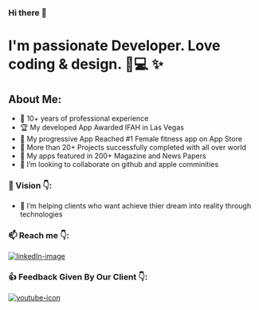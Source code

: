 ### Hi there 👋

# I'm passionate Developer. Love coding & design. :iphone::computer: ✨

## About Me:

- 💎 10+ years of professional experience  
- 🏆 My developed App Awarded IFAH in Las Vegas 
- 🥇 My progressive App Reached #1 Female fitness app on App Store 
- :rocket: More than 20+ Projects successfully completed with all over world 
- 🥇 My apps featured in 200+ Magazine and News Papers
- 👯 I’m looking to collaborate on github and apple comminities

### :statue_of_liberty: Vision :point_down::
- 🌱 I’m helping clients who want achieve thier dream into reality through technologies

### 📫 Reach me :point_down::
[![linkedIn-image](https://user-images.githubusercontent.com/56787966/180598832-21b5c99d-fdc9-4c54-a526-d170ad74774a.png)](https://www.linkedin.com/in/saumil-shah-b954b9101/) 


### :+1: Feedback Given By Our Client :point_down::
[![youtube-icon](https://user-images.githubusercontent.com/56787966/180598791-640ed7cb-837e-4d0b-ab24-b3315735b423.png)](https://www.youtube.com/watch?v=c5xyJfBsjp0&feature=emb_imp_woyt) 
